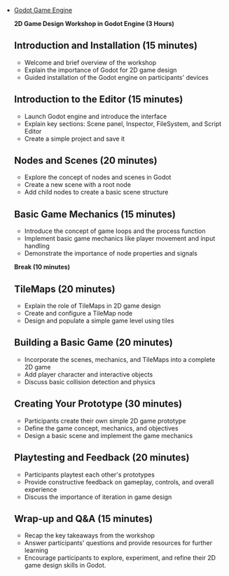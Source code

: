 - [Godot Game Engine](https://godotengine.org/)

  **2D Game Design Workshop in Godot Engine (3 Hours)**

  ## Introduction and Installation (15 minutes)
  - Welcome and brief overview of the workshop
  - Explain the importance of Godot for 2D game design
  - Guided installation of the Godot engine on participants' devices

  ## Introduction to the Editor (15 minutes)
  - Launch Godot engine and introduce the interface
  - Explain key sections: Scene panel, Inspector, FileSystem, and Script Editor
  - Create a simple project and save it

  ## Nodes and Scenes (20 minutes)
  - Explore the concept of nodes and scenes in Godot
  - Create a new scene with a root node
  - Add child nodes to create a basic scene structure

  ## Basic Game Mechanics (15 minutes)
  - Introduce the concept of game loops and the process function
  - Implement basic game mechanics like player movement and input handling
  - Demonstrate the importance of node properties and signals

  **Break (10 minutes)**

  ## TileMaps (20 minutes)
  - Explain the role of TileMaps in 2D game design
  - Create and configure a TileMap node
  - Design and populate a simple game level using tiles

  ## Building a Basic Game (20 minutes)
  - Incorporate the scenes, mechanics, and TileMaps into a complete 2D game
  - Add player character and interactive objects
  - Discuss basic collision detection and physics

  ## Creating Your Prototype (30 minutes)
  - Participants create their own simple 2D game prototype
  - Define the game concept, mechanics, and objectives
  - Design a basic scene and implement the game mechanics

  ## Playtesting and Feedback (20 minutes)
  - Participants playtest each other's prototypes
  - Provide constructive feedback on gameplay, controls, and overall experience
  - Discuss the importance of iteration in game design

  ## Wrap-up and Q&A (15 minutes)
  - Recap the key takeaways from the workshop
  - Answer participants' questions and provide resources for further learning
  - Encourage participants to explore, experiment, and refine their 2D game design skills in Godot.